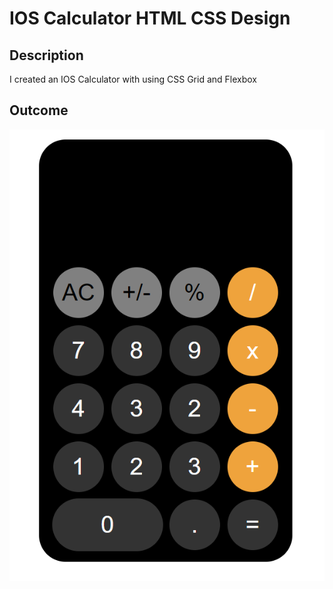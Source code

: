 # IOS Calculator HTML CSS Design

## Description
I created an IOS Calculator with using CSS Grid and Flexbox

## Outcome 
![Sample](Overview.png)

